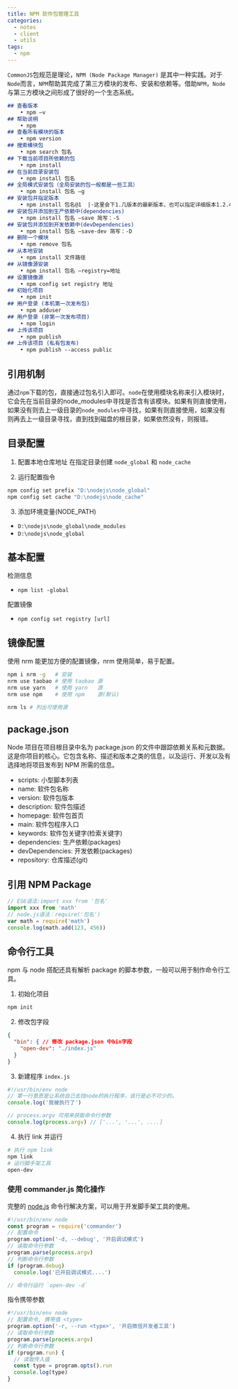 ```yaml
---
title: NPM 软件包管理工具
categories:
  - notes
  - client
  - utils
tags:
  - npm
---
```


`CommonJS`包规范是理论，`NPM (Node Package Manager)` 是其中一种实践。对于`Node`而言，`NPM`帮助其完成了第三方模块的发布、安装和依赖等。借助`NPM`，`Node`与第三方模块之间形成了很好的一个生态系统。

<!-- more -->

~~~markdown
## 查看版本
	• npm –v
## 帮助说明
	• npm
## 查看所有模块的版本
	• npm version
## 搜索模块包
	• npm search 包名
## 下载当前项目所依赖的包
	• npm install
## 在当前目录安装包
	• npm install 包名
## 全局模式安装包（全局安装的包一般都是一些工具）
	• npm install 包名 –g
## 安装包并指定版本
	• npm install 包名@1	|-这里会下1.几版本的最新版本，也可以指定详细版本1.2.4....-| 
## 安装包并添加到生产依赖中(dependencies)
	• npm install 包名 –save 简写：-S
## 安装包并添加到开发依赖中(devDependencies)
	• npm install 包名 –save-dev 简写：-D
## 删除一个模块
	• npm remove 包名
## 从本地安装
	• npm install 文件路径
## 从镜像源安装
	• npm install 包名 –registry=地址
## 设置镜像源
	• npm config set registry 地址
## 初始化项目
	• npm init
## 用户登录 (本机第一次发布包)
	• npm adduser
## 用户登录 (非第一次发布项目)
	• npm login
## 上传该项目
	• npm publish
## 上传该项目 (私有包发布)
	• npm publish --access public
~~~

## 引用机制

通过`npm`下载的包，直接通过包名引入即可。`node`在使用模块名称来引入模块时，它会先在当前目录的node_modules中寻找是否含有该模块。如果有则直接使用，如果没有则去上一级目录的`node_modules`中寻找，如果有则直接使用，如果没有则再去上一级目录寻找，直到找到磁盘的根目录，如果依然没有，则报错。

## 目录配置

1. 配置本地仓库地址
在指定目录创建 `node_global` 和 `node_cache`

2. 运行配置指令
~~~sh
npm config set prefix "D:\nodejs\node_global"
npm config set cache "D:\nodejs\node_cache"
~~~

3. 添加环境变量(NODE_PATH)

- `D:\nodejs\node_global\node_modules`
- `D:\nodejs\node_global`

## 基本配置

检测信息
- `npm list -global`

配置镜像
- `npm config set registry [url]`

## 镜像配置

使用 nrm 能更加方便的配置镜像，nrm 使用简单，易于配置。

```sh
npm i nrm -g   # 安装
nrm use taobao # 使用 taobao 源
nrm use yarn   # 使用 yarn   源
nrm use npm    # 使用 npm    源(默认)

nrm ls # 列出可使用源
```

## package.json

Node 项目在项目根目录中名为 package.json 的文件中跟踪依赖关系和元数据。这是你项目的核心。它包含名称、描述和版本之类的信息，以及运行、开发以及有选择地将项目发布到 NPM 所需的信息。

- scripts:     小型脚本列表
- name:        软件包名称
- version:     软件包版本
- description: 软件包描述
- homepage:    软件包首页
- main:        软件包程序入口
- keywords:    软件包关键字(检索关键字)
- dependencies:    生产依赖(packages)
- devDependencies: 开发依赖(packages)
- repository:      仓库描述(git)

## 引用 NPM Package

~~~js
// ES6语法:import xxx from '包名'
import xxx from 'math'
// node.js语法：require('包名')
var math = require('math')
console.log(math.add(123, 456))
~~~

## 命令行工具

npm 与 node 搭配还具有解析 package 的脚本参数，一般可以用于制作命令行工具。

1. 初始化项目
```sh
npm init
```

2. 修改包字段
```json
{
  "bin": { // 修改 package.json 中bin字段
    "open-dev": "./index.js"
  }
}
```

3. 新建程序 `index.js`

```js
#!/usr/bin/env node
// 第一行意思是让系统自己去找node的执行程序，该行是必不可少的。
console.log('我被执行了')

// process.argv 可用来获取命令行参数
console.log(process.argv) // ['...', '...', ....]
```

4. 执行 link 并运行

```sh
# 执行 npm link
npm link
# 运行脚手架工具
open-dev
```

### 使用 commander.js 简化操作

完整的 [node.js](http://nodejs.org/) 命令行解决方案，可以用于开发脚手架工具的使用。

~~~js
#!/usr/bin/env node
const program = require('commander')
// 配置命令
program.option('-d, --debug', '开启调试模式')
// 读取命令行参数
program.parse(process.argv)
// 判断命令行参数
if (program.debug)
  console.log('已开启调试模式....')

// 命令行运行 `open-dev -d`
~~~

指令携带参数

~~~js
#!/usr/bin/env node
// 配置命令, 携带值 <type>
program.option('-r, --run <type>', '开启微信开发者工具')
// 读取命令行参数
program.parse(process.argv)
// 判断命令行参数
if (program.run) {
  // 读取传入值
  const type = program.opts().run
  console.log(type)
}
~~~
